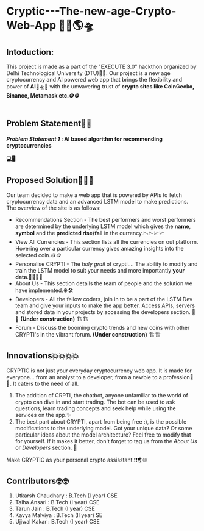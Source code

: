 # **Cryptic---The-new-age-Crypto-Web-App 🔮🌐🌎🛸**

## **Intoduction:**
This project is made as a part of the "EXECUTE 3.0" hackthon organized by Delhi Technological University (DTU)🏫🏫. Our project is a new age cryptocurrency and AI powered web app that brings the flexibility and power of **AI**🤖🛸🤖 with the unwavering trust of **crypto sites like CoinGecko, Binance, Metamask etc.🪙🪙**<br><br>

## **Problem Statement📐📏**
#### *Problem Statement 1* : AI based algorithm for recommending cryptocurrencies<br><br>💻🖥️

## **Proposed Solution💭💡💡**
Our team decided to make a web app that is powered by APIs to fetch cryptocurrency data and an advanced LSTM model to make predictions. The overview of the site is as follows:
- Recommendations Section - The best performers and worst performers are determined by the underlying LSTM model which gives the **name**, **symbol** and the **predicted rise/fall** in the currency.📉📉📈📈
- View All Currencies - This section lists all the currencies on out platform. Hovering over a particular currency gives amazing insights into the selected coin.🪙🪙
- Personalise CRYPTI - The *holy grail* of crypti.... The ability to modify and train the LSTM model to suit your needs and more importantly **your data**.👨‍💻👨‍💻
- About Us - This section details the team of people and the solution we have implemented.⚙️🛠️
- Developers - All the fellow coders, join in to be a part of the LSTM Dev team and give your inputs to make the app better. Access APIs, servers and stored data in your projects by accessing the developers section. 🤳📱 **(Under construction)** 🏗️🏗️
- Forum - Discuss the booming crypto trends and new coins with other CRYPTI's in the vibrant forum. **(Under construction)** 🏗️🏗️

## **Innovations💥💥💥💥**
CRYPTIC is not just your everyday cryptocurrency web app. It is made for everyone... from an analyst to a developer, from a newbie to a profession🚀🚀. It caters to the need of all.<br>
1. The addition of CRPTI, the chatbot, anyone unfamiliar to the world of crypto can dive in and start trading. The bot can be used to ask questions, learn trading concepts and seek help while using the services on the app.✨
2. The best part about CRYPTI, apart from being free :), is the possible modifications to the underlying model. Got your unique data? Or some particular ideas about the model architecture? Feel free to modify that for yourself. If it makes it better, don't forget to tag us from the *About Us* or *Developers* section. 💭

Make CRYPTIC as your personal crypto assisstant.❗❗🌏🌐

## **Contributors🤓🤓**
1. Utkarsh Chaudhary : B.Tech (I year) CSE
2. Talha Ansari : B.Tech (I year) CSE
3. Tarun Jain : B.Tech (I year) CSE
4. Kavya Malviya : B.Tech (II year) SE
5. Ujjwal Kakar : B.Tech (I year) CSE
